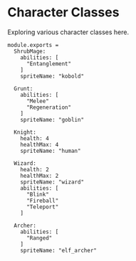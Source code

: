 Character Classes
=================

Exploring various character classes here.

    module.exports =
      ShrubMage:
        abilities: [
          "Entanglement"
        ]
        spriteName: "kobold"

      Grunt:
        abilities: [
          "Melee"
          "Regeneration"
        ]
        spriteName: "goblin"

      Knight:
        health: 4
        healthMax: 4
        spriteName: "human"

      Wizard:
        health: 2
        healthMax: 2
        spriteName: "wizard"
        abilities: [
          "Blink"
          "Fireball"
          "Teleport"
        ]

      Archer:
        abilities: [
          "Ranged"
        ]
        spriteName: "elf_archer"
